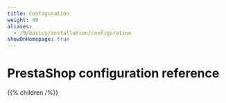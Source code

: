 ```yaml
---
title: Configuration
weight: 40
aliases:
  - /9/basics/installation/configuration
showOnHomepage: true
---
```


# PrestaShop configuration reference

{{% children /%}}
